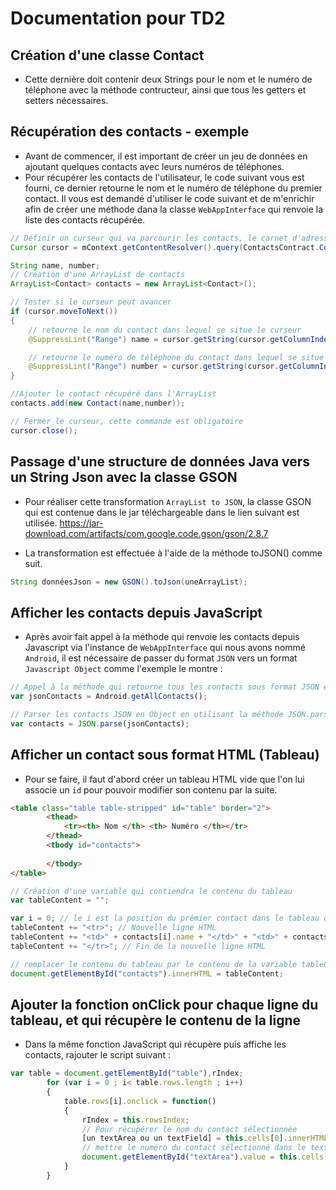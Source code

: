 # Documentation pour TD2

## Création d'une classe Contact
- Cette dernière doit contenir deux Strings pour le nom et le numéro de téléphone avec la méthode contructeur, ainsi que tous les getters et setters nécessaires.

## Récupération des contacts - exemple

- Avant de commencer, il est important de créer un jeu de données en ajoutant quelques contacts avec leurs numéros de téléphones.
- Pour récupérer les contacts de l'utilisateur, le code suivant vous est fourni, ce dernier retourne le nom et le numéro de téléphone du premier contact. Il vous est demandé d'utiliser le code suivant et de m'enrichir afin de créer une méthode dana la classe `WebAppInterface` qui renvoie la liste des contacts récupérée.

```Java
// Définir un curseur qui va parcourir les contacts, le carnet d'adresses d'android se présente comme un tableau ayant multiples colonnes
Cursor cursor = mContext.getContentResolver().query(ContactsContract.CommonDataKinds.Phone.CONTENT_URI, null,null,null, null);

String name, number; 
// Création d'une ArrayList de contacts
ArrayList<Contact> contacts = new ArrayList<Contact>();

// Tester si le curseur peut avancer
if (cursor.moveToNext())
{
    // retourne le nom du contact dans lequel se situe le curseur
    @SuppressLint("Range") name = cursor.getString(cursor.getColumnIndex(ContactsContract.CommonDataKinds.Phone.DISPLAY_NAME));

    // retourne le numéro de téléphone du contact dans lequel se situe le curseur
    @SuppressLint("Range") number = cursor.getString(cursor.getColumnIndex(ContactsContract.CommonDataKinds.Phone.NUMBER));
}

//Ajouter le contact récupéré dans l'ArrayList
contacts.add(new Contact(name,number));

// Fermer le curseur, cette commande est obligatoire
cursor.close();
```

## Passage d'une structure de données Java vers un String Json avec la classe GSON 

- Pour réaliser cette transformation `ArrayList to JSON`, la classe GSON qui est contenue dans le jar téléchargeable dans le lien suivant est utilisée. 
https://jar-download.com/artifacts/com.google.code.gson/gson/2.8.7

- La transformation est effectuée à l'aide de la méthode toJSON() comme suit. 

```Java
String donnéesJson = new GSON().toJson(uneArrayList);
```

## Afficher les contacts depuis JavaScript
- Après avoir fait appel à la méthode qui renvoie les contacts depuis Javascript via l'instance de `WebAppInterface` qui nous avons nommé `Android`, il est nécessaire de passer du format `JSON` vers un format `Javascript Object` comme l'exemple le montre : 

```Javascript
// Appel à la méthode qui retourne tous les contacts sous format JSON et récupération des contacts dans la variable jsonContacts
var jsonContacts = Android.getAllContacts();

// Parser les contacts JSON en Object en utilisant la méthode JSON.parse() prédéfinie dans JavaScript
var contacts = JSON.parse(jsonContacts);
```

## Afficher un contact sous format HTML (Tableau)
- Pour se faire, il faut d'abord créer un tableau HTML vide que l'on lui associe un `id` pour pouvoir modifier son contenu par la suite.

```HTML
<table class="table table-stripped" id="table" border="2"> 
		<thead>
			<tr><th> Nom </th> <th> Numéro </th></tr>
		</thead>
		<tbody id="contacts">
				
		</tbody>
</table>
```

```JavaScript
// Création d'une variable qui contiendra le contenu du tableau
var tableContent = "";

var i = 0; // le i est la position du prémier contact dans le tableau de contacts
tableContent += "<tr>"; // Nouvelle ligne HTML
tableContent += "<td>" + contacts[i].name + "</td>" + "<td>" + contacts[i].number + "</td>";
tableContent += "</tr>"; // Fin de la nouvelle ligne HTML

// remplacer le contenu du tableau par le contenu de la variable tableContent
document.getElementById("contacts").innerHTML = tableContent;
```
## Ajouter la fonction onClick pour chaque ligne du tableau, et qui récupère le contenu de la ligne
- Dans la même fonction JavaScript qui récupère puis affiche les contacts, rajouter le script suivant :

```JavaScript
var table = document.getElementById("table"),rIndex;
		for (var i = 0 ; i< table.rows.length ; i++)
		{
			table.rows[i].onclick = function()
			{
				rIndex = this.rowsIndex;
                // Pour récupérer le nom du contact sélectionnée
				[un textArea ou un textField] = this.cells[0].innerHTML; 
				// mettre le numéro du contact sélectionné dans le text Area "textArea"
                document.getElementById("textArea").value = this.cells[1].innerHTML;
			}
		}
```


